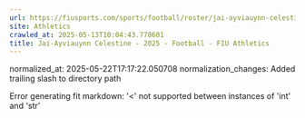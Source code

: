 ```yaml
---
url: https://fiusports.com/sports/football/roster/jai-ayviauynn-celestine/13212/
site: Athletics
crawled_at: 2025-05-13T10:04:43.778601
title: Jai-Ayviauynn Celestine - 2025 - Football - FIU Athletics
---
```

normalized_at: 2025-05-22T17:17:22.050708
normalization_changes: Added trailing slash to directory path

Error generating fit markdown: '<' not supported between instances of 'int' and 'str'